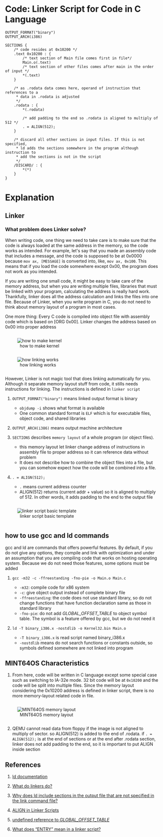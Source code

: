 # Code: Linker Script for Code in C Language

```
OUTPUT_FORMAT("binary")
OUTPUT_ARCH(i386)

SECTIONS {
    /* code resides at 0x10200 */
    .text 0x10200 : {
        /* text section of Main file comes first in file*/
        Main.o(.text)
        /* text section of other files comes after main in the order of input */
        *(.text)
    }

    /* as .rodata data comes here, operand of instruction that references to a
     * data in .rodata is adjusted
     */
    .rodata : {
        *(.rodata)

        /* add padding to the end so .rodata is aligned to multiply of 512 */
        . = ALIGN(512);
    }

    /* discard all other sections in input files. If this is not specified,
     * ld adds the sections somewhere in the program although instruction to
     * add the sections is not in the script
     */
    /DISCARD/ : {
        *(*)
    }
}

```

# Explanation

## Linker

### What problem does Linker solve? 

When writing code, one thing we need to take care is to make sure that the code
is always loaded at the same address in the memory, so the code works as
intended. For example, let's say that you made an assembly code that includes a
message, and the code is supposed to be at 0x0000 because `mov ax, [MESSAGE]` is
converted into, like, `mov ax, 0x100`. This means that if you load the code
somewhere except 0x00, the program does not work as you intended.

If you are writing one small code, it might be easy to take care of the memory
address, but when you are writing multiple files, libraries that must be linked
with your program, calculating the address is really hard work. Thankfully,
linker does all the address calculation and links the files into one file. 
Because of Linker, when you write program in C, you do not need to think about
memory layout of a program in most cases.

One more thing: Every C code is compiled into object file with assembly code 
which is based on [ORG 0x00]. Linker changes the address based on 0x00 into
proper address

<div>
  <figure style='display: inline-block;'>
    <img
      src='./assets/how-to-make-kernel.PNG'
      alt='how to make kernel' />
    <figcaption style='text-align: center;'>how to make kernel</figcaption>
  </figure>
</div>

<div>
  <figure style='display: inline-block;'>
    <img
      src='./assets/how-linking-works.PNG'
      alt='how linking works' />
    <figcaption style='text-align: center;'>how linking works</figcaption>
  </figure>
</div>

However, Linker is not magic tool that does linking automatically for you. 
Although it separate memory layout stuff from code, it stills needs instructions
for linking. The instructions is defined in `linker script`

1. `OUTPUT_FORMAT("binary")` means linked output format is binary

    * `objdump -i` shows what format is available
    * One common standard format is `ELF` which is for executable files, object
    code, and shared libraries

2. `OUTPUT_ARCH(i386)` means output machine architecture

3. `SECTIONS` describes `memory layout` of a whole program (or object files).

    * this memory layout let linker change address of instructions in assembly
    file to proper address so it can reference data without problem  
    * It does not describe how to combine the object files into a file, but you
    can somehow expect how the code will be combined into a file.

4. `. = ALIGN(512);`

    * `.` means current address counter
    * ALIGN(512) returns (current addr + value) so it is aligned to multiply
    of 512. In other words, it adds padding to the end to the output file

<div>
  <figure style='display: inline-block;'>
    <img
      src='./assets/linker-script-basic-template.PNG'
      alt='linker script basic template' />
    <figcaption style='text-align: center;'>
      linker script basic template
    </figcaption>
  </figure>
</div>

## how to use gcc and ld commands

gcc and ld are commands that offers powerful features. By default, if you do
not give any options, they compile and link with optimization and under an
assumption that you are compiling code that works on hosting operating system.
Because we do not need those features, some options must be added

1. `gcc -m32 -c -ffreestanding -fno-pie -o Main.o Main.c`

    * `-m32`: compile code for x86 system
    * `-c`: give object output instead of complete binary file
    * `-ffreestanding`: the code does not use standard library, so do not
    change functions that have function declaration same as those in standard
    library
    * `-fno-pie`: do not add _GLOBAL_OFFSET_TABLE_ to object symbol table.
    The symbol is a feature offered by gcc, but we do not need it

2. `ld -T binary_i386.x -nostdlib -o Kernel32.bin Main.o`

    * `-T binary_i386.x` is read script named binary_i386.x
    * `-nostdlib` means do not search functions or constants outside, so
    symbols defined somewhere are not linked into program 

## MINT64OS Characteristics

1. From here, code will be written in C language except some special case such
as switching to IA-32e mode. 32 bit code will be at `0x10200` and the code will
be split into multiple files. Since the memory layout considering the 0x10200
address is defined in linker script, there is no more memory-layout related code
in file. 

<div>
  <figure style='display: inline-block;'>
    <img
      src='./assets/MINT64OS-memory-layout.PNG'
      alt='MINT64OS memory layout' />
    <figcaption style='text-align: center;'>
      MINT64OS memory layout
    </figcaption>
  </figure>
</div>

2. QEMU cannot read data from floppy if the image is not aligned to multiply of
sector. so ALIGN(512) is added to the end of .rodata. if `. = ALIGN(512);` is
at the end of sections or at the end after .rodata section, linker does not add
padding to the end, so it is important to put ALIGN inside section

## References

1. [ld documentation](
    https://sourceware.org/binutils/docs/ld/index.html#SEC_Contents)

2. [What do linkers do?](
    https://stackoverflow.com/questions/3322911/what-do-linkers-do
)

3. [Why does ld include sections in the output file that are not specified in the link command file?](
    https://stackoverflow.com/questions/41511317/why-does-ld-include-sections-in-the-output-file-that-are-not-specified-in-the-li/41512501#41512501
)

4. [ALIGN in Linker Scripts](
    https://stackoverflow.com/questions/8458084/align-in-linker-scripts/8461938#8461938
)

5. [undefined reference to _GLOBAL_OFFSET_TABLE_](
    https://stackoverflow.com/questions/45422374/undefined-reference-to-global-offset-table-only-when-generating-binaries
)

6. [What does “ENTRY” mean in a linker script?](
    https://stackoverflow.com/questions/40606700/what-does-entry-mean-in-a-linker-script/40690736#40690736
)